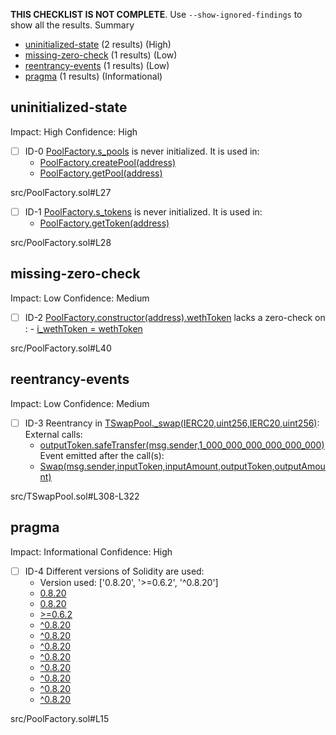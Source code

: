 **THIS CHECKLIST IS NOT COMPLETE**. Use `--show-ignored-findings` to show all the results.
Summary
 - [uninitialized-state](#uninitialized-state) (2 results) (High)
 - [missing-zero-check](#missing-zero-check) (1 results) (Low)
 - [reentrancy-events](#reentrancy-events) (1 results) (Low)
 - [pragma](#pragma) (1 results) (Informational)
## uninitialized-state
Impact: High
Confidence: High
 - [ ] ID-0
[PoolFactory.s_pools](src/PoolFactory.sol#L27) is never initialized. It is used in:
	- [PoolFactory.createPool(address)](src/PoolFactory.sol#L47-L58)
	- [PoolFactory.getPool(address)](src/PoolFactory.sol#L63-L65)

src/PoolFactory.sol#L27


 - [ ] ID-1
[PoolFactory.s_tokens](src/PoolFactory.sol#L28) is never initialized. It is used in:
	- [PoolFactory.getToken(address)](src/PoolFactory.sol#L67-L69)

src/PoolFactory.sol#L28


## missing-zero-check
Impact: Low
Confidence: Medium
 - [ ] ID-2
[PoolFactory.constructor(address).wethToken](src/PoolFactory.sol#L40) lacks a zero-check on :
		- [i_wethToken = wethToken](src/PoolFactory.sol#L41)

src/PoolFactory.sol#L40


## reentrancy-events
Impact: Low
Confidence: Medium
 - [ ] ID-3
Reentrancy in [TSwapPool._swap(IERC20,uint256,IERC20,uint256)](src/TSwapPool.sol#L308-L322):
	External calls:
	- [outputToken.safeTransfer(msg.sender,1_000_000_000_000_000_000)](src/TSwapPool.sol#L316)
	Event emitted after the call(s):
	- [Swap(msg.sender,inputToken,inputAmount,outputToken,outputAmount)](src/TSwapPool.sol#L318)

src/TSwapPool.sol#L308-L322


## pragma
Impact: Informational
Confidence: High
 - [ ] ID-4
Different versions of Solidity are used:
	- Version used: ['0.8.20', '>=0.6.2', '^0.8.20']
	- [0.8.20](src/PoolFactory.sol#L15)
	- [0.8.20](src/TSwapPool.sol#L15)
	- [>=0.6.2](lib/forge-std/src/interfaces/IERC20.sol#L2)
	- [^0.8.20](lib/openzeppelin-contracts/contracts/interfaces/draft-IERC6093.sol#L3)
	- [^0.8.20](lib/openzeppelin-contracts/contracts/token/ERC20/ERC20.sol#L4)
	- [^0.8.20](lib/openzeppelin-contracts/contracts/token/ERC20/IERC20.sol#L4)
	- [^0.8.20](lib/openzeppelin-contracts/contracts/token/ERC20/extensions/IERC20Metadata.sol#L4)
	- [^0.8.20](lib/openzeppelin-contracts/contracts/token/ERC20/extensions/IERC20Permit.sol#L4)
	- [^0.8.20](lib/openzeppelin-contracts/contracts/token/ERC20/utils/SafeERC20.sol#L4)
	- [^0.8.20](lib/openzeppelin-contracts/contracts/utils/Address.sol#L4)
	- [^0.8.20](lib/openzeppelin-contracts/contracts/utils/Context.sol#L4)

src/PoolFactory.sol#L15


